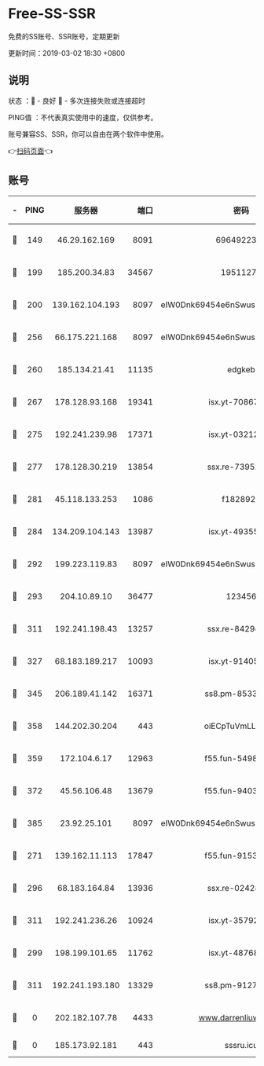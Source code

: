 # Free-SS-SSR

免费的SS账号、SSR账号，定期更新

更新时间：2019-03-02 18:30 +0800

## 说明

状态     ：🙂 - 良好 🙁 - 多次连接失败或连接超时

PING值   ：不代表真实使用中的速度，仅供参考。

账号兼容SS、SSR，你可以自由在两个软件中使用。

👉[扫码页面](https://liesauer.github.io/free-ss-ssr.github.io/)👈

## 账号

|-|PING|服务器|端口|密码|加密方式|区域|
|:----:|:----:|:-----:|-----:|:----:|:----:|:----:|
|🙂|149|46.29.162.169|8091|6964922356|aes-256-cfb|RU|
|🙂|199|185.200.34.83|34567|19511276|aes-256-cfb|US|
|🙂|200|139.162.104.193|8097|eIW0Dnk69454e6nSwuspv9DmS201tQ0D|aes-256-cfb|JP|
|🙂|256|66.175.221.168|8097|eIW0Dnk69454e6nSwuspv9DmS201tQ0D|aes-256-cfb|US|
|🙂|260|185.134.21.41|11135|edgkeb|aes-256-cfb|GB|
|🙂|267|178.128.93.168|19341|isx.yt-70867662|aes-256-cfb|SG|
|🙂|275|192.241.239.98|17371|isx.yt-03212931|aes-256-cfb|US|
|🙂|277|178.128.30.219|13854|ssx.re-73952571|aes-256-cfb|SG|
|🙂|281|45.118.133.253|1086|f1828920|aes-256-cfb|SG|
|🙂|284|134.209.104.143|13987|isx.yt-49355412|aes-256-cfb|SG|
|🙂|292|199.223.119.83|8097|eIW0Dnk69454e6nSwuspv9DmS201tQ0D|aes-256-cfb|US|
|🙂|293|204.10.89.10|36477|123456|aes-256-cfb|US|
|🙂|311|192.241.198.43|13257|ssx.re-84294373|aes-256-cfb|US|
|🙂|327|68.183.189.217|10093|isx.yt-91405923|aes-256-cfb|SG|
|🙂|345|206.189.41.142|16371|ss8.pm-85330521|aes-256-cfb|SG|
|🙂|358|144.202.30.204|443|oiECpTuVmLLxk4Ts|aes-256-cfb|US|
|🙂|359|172.104.6.17|12963|f55.fun-54984893|aes-256-cfb|US|
|🙂|372|45.56.106.48|13679|f55.fun-94035018|aes-256-cfb|US|
|🙂|385|23.92.25.101|8097|eIW0Dnk69454e6nSwuspv9DmS201tQ0D|aes-256-cfb|US|
|🙂|271|139.162.11.113|17847|f55.fun-91530926|aes-256-cfb|SG|
|🙂|296|68.183.164.84|13936|ssx.re-02428773|aes-256-cfb|US|
|🙂|311|192.241.236.26|10924|isx.yt-35792736|aes-256-cfb|US|
|🙁|299|198.199.101.65|11762|isx.yt-48768869|aes-256-cfb|US|
|🙁|311|192.241.193.180|13329|ss8.pm-91273278|aes-256-cfb|US|
|🙁|0|202.182.107.78|4433|www.darrenliuwei.com|aes-256-cfb|JP|
|🙁|0|185.173.92.181|443|sssru.icu|rc4-md5|RU|
